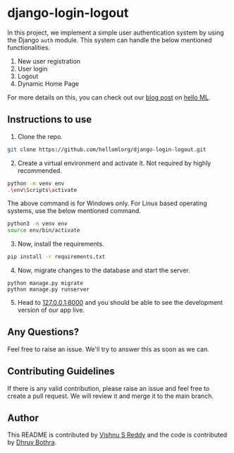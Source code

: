 # django-login-logout
In this project, we implement a simple user authentication system by using the Django ```auth``` module. This system can handle the below mentioned functionalities. 
1. New user registration
2. User login
3. Logout
4. Dynamic Home Page 

For more details on this, you can check out our [blog post]() on [hello ML](https://helloml.org). 

## Instructions to use
1. Clone the repo. 
```bash
git clone https://github.com/hellomlorg/django-login-logout.git
```
2. Create a virtual environment and activate it. Not required by highly recommended. 
```bash
python -m venv env
.\env\Scripts\activate
```
The above command is for Windows only. For Linux based operating systems, use the below mentioned command. 
```bash
python3 -m venv env
source env/bin/activate
```
3. Now, install the requirements. 
```bash
pip install -r requirements.txt
```
4. Now, migrate changes to the database and start the server. 
```
python manage.py migrate
python manage.py runserver
```
5. Head to [127.0.0.1:8000](http://127.0.0.1:8000/) and you should be able to see the development version of our app live. 

## Any Questions?
Feel free to raise an issue. We'll try to answer this as soon as we can. 

## Contributing Guidelines
If there is any valid contribution, please raise an issue and feel free to create a pull request. We will review it and merge it to the main branch. 

## Author
This README is contributed by [Vishnu S Reddy](https://helloml.org/author/vishnusreddy007/) and the code is contributed by [Dhruv Bothra](https://helloml.org/author/dhruvbothra/). 
